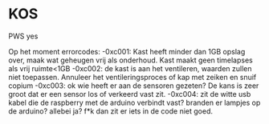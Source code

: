 # KOS
PWS 
yes


Op het moment errorcodes:
  -0xc001: Kast heeft minder dan 1GB opslag over, maak wat geheugen vrij als onderhoud. Kast maakt geen timelapses als vrij ruimte<1GB
  -0xc002: de kast is aan het ventileren, waarden zullen niet toepassen. Annuleer het ventileringsproces of kap met zeiken en snuif copium
  -0xc003: ok wie heeft er aan de sensoren gezeten? De kans is zeer groot dat er een sensor los of verkeerd vast zit.
  -0xc004: zit de witte usb kabel die de raspberry met de arduino verbindt vast? branden er lampjes op de arduino? allebei ja? f*k dan zit er iets in de code niet goed.
  
